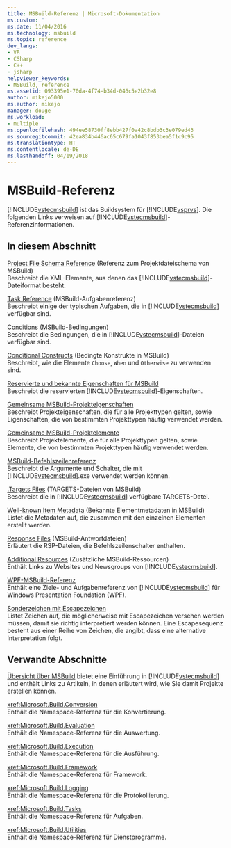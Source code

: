 ```yaml
---
title: MSBuild-Referenz | Microsoft-Dokumentation
ms.custom: ''
ms.date: 11/04/2016
ms.technology: msbuild
ms.topic: reference
dev_langs:
- VB
- CSharp
- C++
- jsharp
helpviewer_keywords:
- MSBuild, reference
ms.assetid: 093395e1-70da-4f74-b34d-046c5e2b32e8
author: mikejo5000
ms.author: mikejo
manager: douge
ms.workload:
- multiple
ms.openlocfilehash: 494ee58730ff8ebb427f0a42c8bdb3c3e079ed43
ms.sourcegitcommit: 42ea834b446ac65c679fa1043f853bea5f1c9c95
ms.translationtype: HT
ms.contentlocale: de-DE
ms.lasthandoff: 04/19/2018
---
```

# <a name="msbuild-reference"></a>MSBuild-Referenz
[!INCLUDE[vstecmsbuild](../extensibility/internals/includes/vstecmsbuild_md.md)] ist das Buildsystem für [!INCLUDE[vsprvs](../code-quality/includes/vsprvs_md.md)]. Die folgenden Links verweisen auf [!INCLUDE[vstecmsbuild](../extensibility/internals/includes/vstecmsbuild_md.md)]-Referenzinformationen.  
  
## <a name="in-this-section"></a>In diesem Abschnitt  
 [Project File Schema Reference](../msbuild/msbuild-project-file-schema-reference.md) (Referenz zum Projektdateischema von MSBuild)  
 Beschreibt die XML-Elemente, aus denen das [!INCLUDE[vstecmsbuild](../extensibility/internals/includes/vstecmsbuild_md.md)]-Dateiformat besteht.  
  
 [Task Reference](../msbuild/msbuild-task-reference.md) (MSBuild-Aufgabenreferenz)  
 Beschreibt einige der typischen Aufgaben, die in [!INCLUDE[vstecmsbuild](../extensibility/internals/includes/vstecmsbuild_md.md)] verfügbar sind.  
  
 [Conditions](../msbuild/msbuild-conditions.md) (MSBuild-Bedingungen)  
 Beschreibt die Bedingungen, die in [!INCLUDE[vstecmsbuild](../extensibility/internals/includes/vstecmsbuild_md.md)]-Dateien verfügbar sind.  
  
 [Conditional Constructs](../msbuild/msbuild-conditional-constructs.md) (Bedingte Konstrukte in MSBuild)  
 Beschreibt, wie die Elemente `Choose`, `When` und `Otherwise` zu verwenden sind.  
  
 [Reservierte und bekannte Eigenschaften für MSBuild](../msbuild/msbuild-reserved-and-well-known-properties.md)  
 Beschreibt die reservierten [!INCLUDE[vstecmsbuild](../extensibility/internals/includes/vstecmsbuild_md.md)]-Eigenschaften.  
  
 [Gemeinsame MSBuild-Projekteigenschaften](../msbuild/common-msbuild-project-properties.md)  
 Beschreibt Projekteigenschaften, die für alle Projekttypen gelten, sowie Eigenschaften, die von bestimmten Projekttypen häufig verwendet werden.  
  
 [Gemeinsame MSBuild-Projektelemente](../msbuild/common-msbuild-project-items.md)  
 Beschreibt Projektelemente, die für alle Projekttypen gelten, sowie Elemente, die von bestimmten Projekttypen häufig verwendet werden.  
  
 [MSBuild-Befehlszeilenreferenz](../msbuild/msbuild-command-line-reference.md)  
 Beschreibt die Argumente und Schalter, die mit [!INCLUDE[vstecmsbuild](../extensibility/internals/includes/vstecmsbuild_md.md)].exe verwendet werden können.  
  
 [.Targets Files](../msbuild/msbuild-dot-targets-files.md) (TARGETS-Dateien von MSBuild)  
 Beschreibt die in [!INCLUDE[vstecmsbuild](../extensibility/internals/includes/vstecmsbuild_md.md)] verfügbare TARGETS-Datei.  
  
 [Well-known Item Metadata](../msbuild/msbuild-well-known-item-metadata.md) (Bekannte Elementmetadaten in MSBuild)  
 Listet die Metadaten auf, die zusammen mit den einzelnen Elementen erstellt werden.  
  
 [Response Files](../msbuild/msbuild-response-files.md) (MSBuild-Antwortdateien)  
 Erläutert die RSP-Dateien, die Befehlszeilenschalter enthalten.  
  
 [Additional Resources](../msbuild/additional-resources-for-msbuild.md) (Zusätzliche MSBuild-Ressourcen)  
 Enthält Links zu Websites und Newsgroups von [!INCLUDE[vstecmsbuild](../extensibility/internals/includes/vstecmsbuild_md.md)].  
  
 [WPF-MSBuild-Referenz](../msbuild/wpf-msbuild-reference.md)  
 Enthält eine Ziele- und Aufgabenreferenz von [!INCLUDE[vstecmsbuild](../extensibility/internals/includes/vstecmsbuild_md.md)] für Windows Presentation Foundation (WPF).  
  
 [Sonderzeichen mit Escapezeichen](../msbuild/special-characters-to-escape.md)  
 Listet Zeichen auf, die möglicherweise mit Escapezeichen versehen werden müssen, damit sie richtig interpretiert werden können. Eine Escapesequenz besteht aus einer Reihe von Zeichen, die angibt, dass eine alternative Interpretation folgt.  
  
## <a name="related-sections"></a>Verwandte Abschnitte  
 [Übersicht über MSBuild](../msbuild/msbuild.md) bietet eine Einführung in [!INCLUDE[vstecmsbuild](../extensibility/internals/includes/vstecmsbuild_md.md)] und enthält Links zu Artikeln, in denen erläutert wird, wie Sie damit Projekte erstellen können.  
  
 <xref:Microsoft.Build.Conversion>  
 Enthält die Namespace-Referenz für die Konvertierung.  
  
 <xref:Microsoft.Build.Evaluation>  
 Enthält die Namespace-Referenz für die Auswertung.  
  
 <xref:Microsoft.Build.Execution>  
 Enthält die Namespace-Referenz für die Ausführung.  
  
 <xref:Microsoft.Build.Framework>  
 Enthält die Namespace-Referenz für Framework.  
  
 <xref:Microsoft.Build.Logging>  
 Enthält die Namespace-Referenz für die Protokollierung.  
  
 <xref:Microsoft.Build.Tasks>  
 Enthält die Namespace-Referenz für Aufgaben.  
  
 <xref:Microsoft.Build.Utilities>  
 Enthält die Namespace-Referenz für Dienstprogramme.